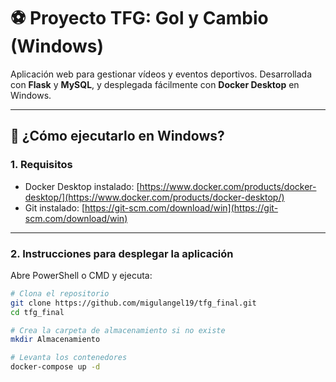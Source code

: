 # ⚽ Proyecto TFG: Gol y Cambio (Windows)

Aplicación web para gestionar vídeos y eventos deportivos. Desarrollada con **Flask** y **MySQL**, y desplegada fácilmente con **Docker Desktop** en Windows.

---

## 🚀 ¿Cómo ejecutarlo en Windows?

### 1. Requisitos

- Docker Desktop instalado: [https://www.docker.com/products/docker-desktop/](https://www.docker.com/products/docker-desktop/)
- Git instalado: [https://git-scm.com/download/win](https://git-scm.com/download/win)

---

### 2. Instrucciones para desplegar la aplicación

Abre PowerShell o CMD y ejecuta:

```bash
# Clona el repositorio
git clone https://github.com/migulangel19/tfg_final.git
cd tfg_final

# Crea la carpeta de almacenamiento si no existe
mkdir Almacenamiento

# Levanta los contenedores
docker-compose up -d
